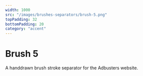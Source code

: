 ```yaml
---
width: 1000
src: "/images/brushes-separators/brush-5.png"
topPadding: 32
bottomPadding: 20
category: "accent"
---
```


# Brush 5

A handdrawn brush stroke separator for the Adbusters website.
